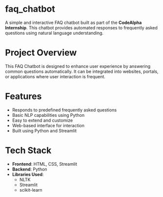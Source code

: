 # faq_chatbot
A simple and interactive FAQ chatbot built as part of the **CodeAlpha Internship**. This chatbot provides automated responses to frequently asked questions using natural language understanding.

# Project Overview

This FAQ Chatbot is designed to enhance user experience by answering common questions automatically. It can be integrated into websites, portals, or applications where user interaction is frequent.

# Features

-  Responds to predefined frequently asked questions
-  Basic NLP capabilities using Python
-  Easy to extend and customize
-  Web-based interface for interaction
-  Built using Python and Streamlit

# Tech Stack

- **Frontend**: HTML, CSS, Streamlit
- **Backend**: Python
- **Libraries Used**:
  - NLTK 
  - Streamlit 
  - scikit-learn 
  
